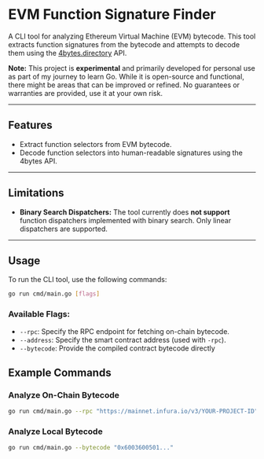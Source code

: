 # EVM Function Signature Finder

A CLI tool for analyzing Ethereum Virtual Machine (EVM) bytecode. This tool extracts function signatures from the bytecode and attempts to decode them using the [4bytes.directory](https://www.4byte.directory/) API.

**Note:** This project is **experimental** and primarily developed for personal use as part of my journey to learn Go. While it is open-source and functional, there might be areas that can be improved or refined. No guarantees or warranties are provided, use it at your own risk.

---

## Features

- Extract function selectors from EVM bytecode.
- Decode function selectors into human-readable signatures using the 4bytes API.

---

## Limitations

- **Binary Search Dispatchers:** The tool currently does **not support** function dispatchers implemented with binary search. Only linear dispatchers are supported.

---

## Usage

To run the CLI tool, use the following commands:

```bash
go run cmd/main.go [flags]

```

### Available Flags:

- `--rpc`: Specify the RPC endpoint for fetching on-chain bytecode.
- `--address`: Specify the smart contract address (used with `-rpc`).
- `--bytecode`: Provide the compiled contract bytecode directly

## Example Commands

### Analyze On-Chain Bytecode

```bash
go run cmd/main.go --rpc "https://mainnet.infura.io/v3/YOUR-PROJECT-ID" --address "0xContractAddress"
```

### Analyze Local Bytecode

```bash
go run cmd/main.go --bytecode "0x6003600501..."
```
